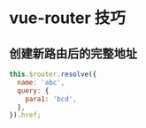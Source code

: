 # vue-router 技巧

## 创建新路由后的完整地址

```javascript
this.$router.resolve({
  name: 'abc',
  query: {
    para1: 'bcd',
  },
}).href;
```
